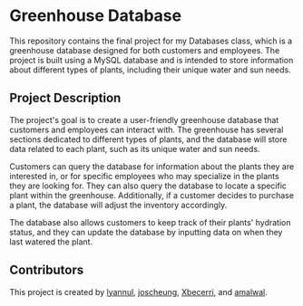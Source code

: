 # Greenhouse Database

This repository contains the final project for my Databases class, which is a greenhouse database designed for both customers and employees. The project is built using a MySQL database and is intended to store information about different types of plants, including their unique water and sun needs.

## Project Description

The project's goal is to create a user-friendly greenhouse database that customers and employees can interact with. The greenhouse has several sections dedicated to different types of plants, and the database will store data related to each plant, such as its unique water and sun needs.

Customers can query the database for information about the plants they are interested in, or for specific employees who may specialize in the plants they are looking for. They can also query the database to locate a specific plant within the greenhouse. Additionally, if a customer decides to purchase a plant, the database will adjust the inventory accordingly.

The database also allows customers to keep track of their plants' hydration status, and they can update the database by inputting data on when they last watered the plant.

## Contributors

This project is created by [lyannul](https://github.com/lyannul), [joscheung](https://github.com/joscheung), [Xbecerri](https://github.com/Xbecerri), and [amalwal](https://github.com/amalwal).
